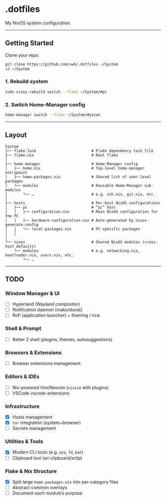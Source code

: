 # .dotfiles

My NixOS system configuration.

---

## Getting Started

Clone your repo:

```bash
git clone https://github.com/vwh/.dotfiles ~/System
cd ~/System
```

### 1. Rebuild system

```bash
sudo nixos-rebuild switch --flake ~/System/#pc
```

### 2. Switch Home-Manager config

```bash
home-manager switch --flake ~/System/#yazan
```

---

## Layout

```text
System
├── flake.lock                         # Flake dependency lock file
├── flake.nix                          # Root flake
│
├── home-manager                       # Home-Manager config
│   ├── home.nix                       # Top-level home-manager entrypoint
│   ├── home-packages.nix              # Shared list of user-level packages
│   └── modules                        # Reusable Home-Manager sub-modules
│       └── …                          # e.g. zsh.nix, git.nix, etc.
│
├── hosts                              # Per-host NixOS configurations
│   ├── pc                             # “pc” host
│   │   ├── configuration.nix          # Main NixOS configuration for the PC
│   │   ├── hardware-configuration.nix # Auto-generated by nixos-generate-config
│   │   └── local-packages.nix         # PC-specific packages
│   │
│
└── nixos                              # Shared NixOS modules (cross-host defaults)
    └── modules                        # e.g. networking.nix, bootloader.nix, users.nix, etc.
        └── …
```

---

## TODO

### Window Manager & UI

- [ ] Hyperland (Wayland compositor)
- [ ] Notification daemon (mako/dunst)
- [ ] Rofi (application launcher) + theming / rice

### Shell & Prompt

- [ ] Better Z shell (plugins, themes, autosuggestions)

### Browsers & Extensions

- [ ] Browser extensions management

### Editors & IDEs

- [ ] Nix-powered Vim/Neovim (`nixvim` with plugins)
- [ ] VSCode vscode-extensions

### Infrastructure

- [x] Hosts management
- [x] `tor` integration (system+browser)
- [ ] Secrets management

### Utilities & Tools

- [x] Modern CLI tools (e.g. `exa`, `fd`, `bat`)
- [ ] Clipboard tool (wl-clipboard/xclip)

### Flake & Nix Structure

- [x] Split large `home-packages.nix` into per-category files
- [ ] Abstract common overlays
- [ ] Document each module’s purpose
